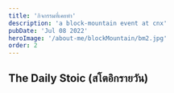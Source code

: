 ```yaml
---
title: 'กิจกรรมที่เคยทำ'
description: 'a block-mountain event at cnx'
pubDate: 'Jul 08 2022'
heroImage: '/about-me/blockMountain/bm2.jpg'
order: 2
---
```

## The Daily Stoic (สโตอิกรายวัน)